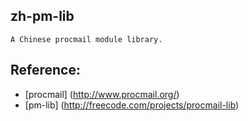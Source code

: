 zh-pm-lib
-----------------------

    A Chinese procmail module library.

Reference:
-----------------------

* [procmail] (http://www.procmail.org/)
* [pm-lib] (http://freecode.com/projects/procmail-lib)
